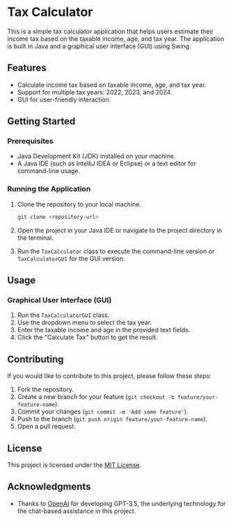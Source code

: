 # Tax Calculator

This is a simple tax calculator application that helps users estimate their income tax based on the taxable income, age, and tax year. The application is built in Java and a graphical user interface (GUI) using Swing.

## Features

- Calculate income tax based on taxable income, age, and tax year.
- Support for multiple tax years: 2022, 2023, and 2024.
- GUI for user-friendly interaction.

## Getting Started

### Prerequisites

- Java Development Kit (JDK) installed on your machine.
- A Java IDE (such as IntelliJ IDEA or Eclipse) or a text editor for command-line usage.

### Running the Application

1. Clone the repository to your local machine.

    ```bash
    git clone <repository-url>
    ```

2. Open the project in your Java IDE or navigate to the project directory in the terminal.

3. Run the `TaxCalculator` class to execute the command-line version or `TaxCalculatorGUI` for the GUI version.

## Usage

### Graphical User Interface (GUI)

1. Run the `TaxCalculatorGUI` class.
2. Use the dropdown menu to select the tax year.
3. Enter the taxable income and age in the provided text fields.
4. Click the "Calculate Tax" button to get the result.

## Contributing

If you would like to contribute to this project, please follow these steps:

1. Fork the repository.
2. Create a new branch for your feature (`git checkout -b feature/your-feature-name`).
3. Commit your changes (`git commit -m 'Add some feature'`).
4. Push to the branch (`git push origin feature/your-feature-name`).
5. Open a pull request.

## License

This project is licensed under the [MIT License](LICENSE).

## Acknowledgments

- Thanks to [OpenAI](https://www.openai.com/) for developing GPT-3.5, the underlying technology for the chat-based assistance in this project.
